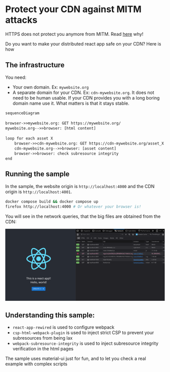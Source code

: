 # Protect your CDN against MITM attacks

HTTPS does not protect you anymore from MITM. Read [here](https://blog.quadristan.fr/posts/2024-03-these-companies-have-broken-https/) why!

Do you want to make your distributed react app safe on your CDN?
Here is how

## The infrastructure

You need:

- Your own domain. Ex: `mywebsite.org`
- A separate domain for your CDN. Ex: `cdn-mywebsite.org`. It does not need to be human usable. If your CDN provides you with a long boring domain name use it. What matters is that it stays stable.

```mermaid
sequenceDiagram

browser->>mywebsite.org: GET https://mywebsite.org/
mywebsite.org-->>browser: [html content]

loop for each asset X
    browser->>cdn-mywebsite.org: GET https://cdn-mywebsite.org/asset_X
    cdn-mywebsite.org-->>browser: [asset content]
    browser->>browser: check subresource integrity
end

```

## Running the sample

In the sample, the website origin is `http://localhost:4000` and the CDN origin is `http://localhost:4001`.

```bash
docker compose build && docker compose up
firefox http://localhost:4000 # Or whatever your browser is!
```

You will see in the network queries, that the big files are obtained from the CDN:

![network queries](./Screenshot.png)

## Understanding this sample:

- `react-app-rewired` is used to configure webpack
- `csp-html-webpack-plugin` is used to inject strict CSP to prevent your subresources from being lax
- `webpack-subresource-integrity` is used to inject subresource integrity verification in the html pages

The sample uses material-ui just for fun, and to let you check a real example with complex scripts
